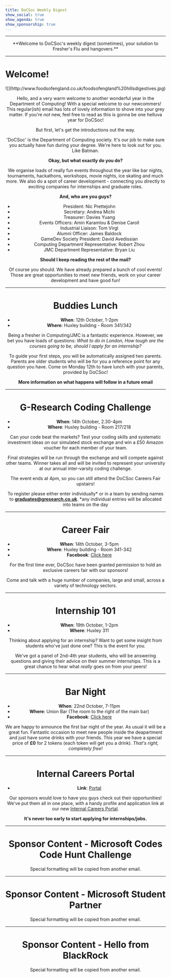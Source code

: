 ```yaml
---
title: DoCSoc Weekly Digest
show_social: true
show_agenda: true
show_sponsorship: true
...
```


---

<center>**Welcome to DoCSoc's  weekly digest (sometimes), your solution to Fresher's Flu and hangovers.**</center>

---

# Welcome!

<center>![](http://www.foodsofengland.co.uk/foodsofengland%20hillsdigestives.jpg)

Hello, and a very warm welcome to another wonderful year in the Department of
Computing! With a special welcome to our newcommers! This regular(ish) email
has lots of lovely information to shove into your grey matter. If you're *not*
new, feel free to read as this is gonna be one helluva year for DoCSoc!

But first, let's get the introductions out the way.

'DoCSoc' is the Department of Computing society. It's our job to make sure you
actually have fun during your degree. We're here to look out for you. Like
Batman.

**Okay, but what exactly do you do?**

We organise loads of really fun events throughout the year like bar nights,
tournaments, hackathons, workshops, movie nights, ice skating and much more.
We also do a spot of career development - connecting you directly to exciting
companies for internships and graduate roles.

**And, who are you guys?**

* President: Nic Prettejohn
* Secretary: Andrea Michi
* Treasurer: Davies Yuang
* Events Officers: Amin Karamlou & Denise Caroll
* Industrial Liaison: Tom Virgl
* Alumni Officer: James Baldock
* GameDev Society President: David Avedissian
* Computing Department Representative: Robert Zhou
* JMC Department Representative: Bryan Liu

**Should I keep reading the rest of the mail?**

Of course you should.
We have already prepared a bunch of cool events! Those are
great opportunities to meet new friends, work on your career development and have
good fun!

---

# Buddies Lunch
- **When**: 12th October,  1-2pm
- **Where**: Huxley building - Room 341/342

Being a fresher in Computing/JMC is a fantastic experience.
However, we bet you have loads of questions:
*What to do in London, How tough are the courses going to be, should I apply for an internship?*

To guide your first steps, you will be automatically assigned two parents.
Parents are older students who will be for you a reference point for any question you have.
Come on Monday 12th to have lunch with your parents, provided by DoCSoc!

**More information on what happens will follow in a future email**

---

# G-Research Coding Challenge
- **When**: 14th October,  2.30-4pm
- **Where**: Huxley building - Room 217/218

Can your code beat the markets?
Test your coding skills and systematic investment ideas on our simulated stock exchange
and win a £50 Amazon voucher for each member of your team.

Final strategies will be run through the exchange and will compete against other teams.
Winner takes all and will be invited to represent your university at our annual inter-varsity
coding challenge.

The event ends at 4pm, so you can still attend the DoCSoc Careers Fair upstairs!

To register please either enter individually* or in a team by sending
names to  **graduates@gresearch.co.uk**.
*any individual entries will be allocated into teams on the day

---

# Career Fair
- **When**: 14th October,  3-5pm
- **Where**: Huxley building - Room 341-342
- **Facebook**: [Click here](https://www.facebook.com/events/1682261952010671/)

For the first time ever, DoCSoc have been granted permission to hold an exclusive
careers fair with our sponsors!

Come and talk with a huge number of companies, large and small, across a variety
of technology sectors.

---

# Internship 101
- **When**: 19th October,  1-2pm
- **Where**: Huxley 311

Thinking about applying for an internship?
Want to get some insight from students who've just done one? This is the event for you.

We've got a panel of 2nd-4th year students, who will be answering questions and
giving their advice on their summer internships. This is a great chance to hear
what *really* goes on from your peers!

---

# Bar Night

- **When**: 22nd October,  7-11pm
- **Where**: Union Bar (The room to the right of the main bar)
- **Facebook**: [Click here](https://www.facebook.com/events/1683186531923929/)

We are happy to announce the first bar night of the year.
As usual it will be a great fun. Fantastic occasion to meet new people inside the deapartment and just have some drinks with your friends.
This year we have a special price of **£0** for 2 tokens (each token will get you a drink).
*That's right, completely free!*

---

# Internal Careers Portal
- **Link**: [Portal](http://internal.docsoc.co.uk)

Our sponsors would love to have you guys check out their opportunities! We've
put them all in one place, with a handy profile and application link at our
new [Internal Careers Portal](http://internal.docsoc.co.uk).

**It's never too early to start applying for internships/jobs.**

---

# Sponsor Content - Microsoft Codes Code Hunt Challenge

Special formatting will be copied from another email.

---

# Sponsor Content - Microsoft Student Partner

Special formatting will be copied from another email.

---

# Sponsor Content - Hello from BlackRock

Special formatting will be copied from another email.

